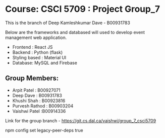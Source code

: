 # Course: CSCI 5709 : Project Group_7
This is the branch of Deep Kamleshkumar Dave - B00931783

Below are the frameworks and databased will used to develop event management web application.

- Frontend : React JS
- Backend : Python (flask)
- Styling based : Material UI
- Database: MySQL and Firebase


## Group Members:

- Arpit Patel : B00927071
- Deep Dave : B00931783
- Khushi Shah : B00923816
- Purvesh Rathod : B00903204
- Vaishwi Patel :B00914336

Link for the group branch - https://git.cs.dal.ca/vaishwi/group_7_csci5709




npm config set legacy-peer-deps true
